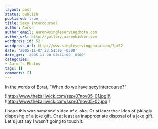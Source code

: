 ```yaml
---
layout: post
status: publish
published: true
title: Sexy Intercourse?
author: Aaron
author_email: aaron@singleservingphoto.com
author_url: http://gallery.aaronbieber.com
wordpress_id: 52
wordpress_url: http://www.singleservingphoto.com/?p=52
date: '2005-11-07 23:51:00 -0500'
date_gmt: '2005-11-08 03:51:00 -0500'
categories:
- Aaron's Photos
tags: []
comments: []
---
```

In the words of Borat, "When do we have sexy intercourse?"

!!http://www.thebailiwick.com/ssp/07nov05-01.jpg!!\
 !!http://www.thebailiwick.com/ssp/07nov05-02.jpg!!

I hope this was someone's idea of a joke. Or at least their idea of
jokingly disposing of a joke gift. Or at least an inappropriate disposal
of a joke gift. Let's just say I wasn't going to touch it.
